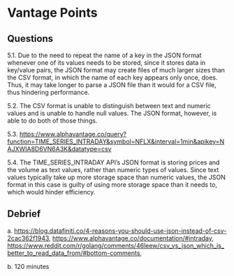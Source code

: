 # Vantage Points

## Questions

5.1. Due to the need to repeat the name of a key in the JSON format whenever one of its values needs to be stored, since it stores data in key/value
pairs, the JSON format may create files of much larger sizes than the CSV format, in which the name of each key appears only once, does. Thus, it may take longer to parse
a JSON file than it would for a CSV file, thus hindering performance.

5.2. The CSV format is unable to distinguish between text and numeric values and is unable to handle null values. The JSON format, however, is able to
do both of those things.

5.3. https://www.alphavantage.co/query?function=TIME_SERIES_INTRADAY&symbol=NFLX&interval=1min&apikey=NAJXWIA8D6VN6A3K&datatype=csv

5.4. The TIME_SERIES_INTRADAY API’s JSON format is storing prices and the volume as text values, rather than numeric types of values. Since text
values typically take up more storage space than numeric values, the JSON format in this case is guilty of using more storage space
than it needs to, which would hinder efficiency.

## Debrief

a. https://blog.datafiniti.co/4-reasons-you-should-use-json-instead-of-csv-2cac362f1943, https://www.alphavantage.co/documentation/#intraday,
https://www.reddit.com/r/golang/comments/46leew/csv_vs_json_which_is_better_to_read_data_from/#bottom-comments,


b. 120 minutes
